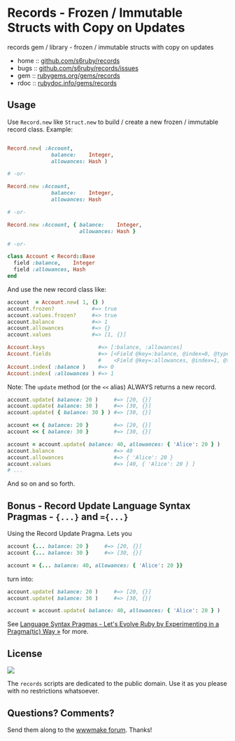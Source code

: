 
# Records - Frozen / Immutable Structs with Copy on Updates

records gem / library - frozen / immutable structs with copy on updates


* home  :: [github.com/s6ruby/records](https://github.com/s6ruby/records)
* bugs  :: [github.com/s6ruby/records/issues](https://github.com/s6ruby/records/issues)
* gem   :: [rubygems.org/gems/records](https://rubygems.org/gems/records)
* rdoc  :: [rubydoc.info/gems/records](http://rubydoc.info/gems/records)


## Usage

Use `Record.new` like `Struct.new` to build / create a new frozen / immutable
record class. Example:

``` ruby

Record.new( :Account,
              balance:    Integer,
              allowances: Hash )

# -or-

Record.new :Account,
              balance:    Integer,
              allowances: Hash

# -or-

Record.new :Account, { balance:    Integer,
                       allowances: Hash }

# -or-

class Account < Record::Base
  field :balance,    Integer
  field :allowances, Hash
end
```


And use the new record class like:

``` ruby
account  = Account.new( 1, {} )
account.frozen?            #=> true
account.values.frozen?     #=> true
account.balance            #=> 1
account.allowances         #=> {}
account.values             #=> [1, {}]

Account.keys                 #=> [:balance, :allowances]
Account.fields               #=> [<Field @key=:balance, @index=0, @type=Integer>,
                             #    <Field @key=:allowances, @index=1, @type=Hash>]
Account.index( :balance )    #=> 0
Account.index( :allowances ) #=> 1
```

Note: The `update` method (or the `<<` alias)
ALWAYS returns a new record.

``` ruby
account.update( balance: 20 )     #=> [20, {}]
account.update( balance: 30 )     #=> [30, {}]
account.update( { balance: 30 } ) #=> [30, {}]

account << { balance: 20 }        #=> [20, {}]
account << { balance: 30 }        #=> [30, {}]

account = account.update( balance: 40, allowances: { 'Alice': 20 } )
account.balance                   #=> 40
account.allowances                #=> { 'Alice': 20 }
account.values                    #=> [40, { 'Alice': 20 } ]
# ...
```

And so on and so forth.


## Bonus - Record Update Language Syntax Pragmas - `{...}` and `={...}`

Using the Record Update Pragma. Lets you

``` ruby
account {... balance: 20 }     #=> [20, {}]
account {... balance: 30 }     #=> [30, {}]

account = {... balance: 40, allowances: { 'Alice': 20 }}
```

turn into:

``` ruby
account.update( balance: 20 )     #=> [20, {}]
account.update( balance: 30 )     #=> [30, {}]

account = account.update( balance: 40, allowances: { 'Alice': 20 } )
```

See [Language Syntax Pragmas - Let's Evolve Ruby by Experimenting in a Pragma(tic) Way »](https://github.com/s6ruby/pragmas) for more.


## License

![](https://publicdomainworks.github.io/buttons/zero88x31.png)

The `records` scripts are dedicated to the public domain.
Use it as you please with no restrictions whatsoever.


## Questions? Comments?

Send them along to the [wwwmake forum](http://groups.google.com/group/wwwmake).
Thanks!
